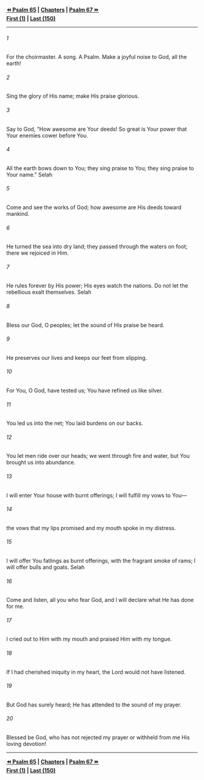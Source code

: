   
**[⏪ Psalm 65](./Psalm%2065.md) | [Chapters](./_index.md) | [Psalm 67 ⏩](./Psalm%2067.md)**  
**[First (1)](./Psalm%201.md) | [Last (150)](./Psalm%20150.md)**  
  
---  
  
###### 1  
For the choirmaster. A song. A Psalm. Make a joyful noise to God, all the earth!  
  
###### 2  
Sing the glory of His name; make His praise glorious.  
  
###### 3  
Say to God, “How awesome are Your deeds! So great is Your power that Your enemies cower before You.  
  
###### 4  
All the earth bows down to You; they sing praise to You; they sing praise to Your name.” Selah  
  
###### 5  
Come and see the works of God; how awesome are His deeds toward mankind.  
  
###### 6  
He turned the sea into dry land; they passed through the waters on foot; there we rejoiced in Him.  
  
###### 7  
He rules forever by His power; His eyes watch the nations. Do not let the rebellious exalt themselves. Selah  
  
###### 8  
Bless our God, O peoples; let the sound of His praise be heard.  
  
###### 9  
He preserves our lives and keeps our feet from slipping.  
  
###### 10  
For You, O God, have tested us; You have refined us like silver.  
  
###### 11  
You led us into the net; You laid burdens on our backs.  
  
###### 12  
You let men ride over our heads; we went through fire and water, but You brought us into abundance.  
  
###### 13  
I will enter Your house with burnt offerings; I will fulfill my vows to You—  
  
###### 14  
the vows that my lips promised and my mouth spoke in my distress.  
  
###### 15  
I will offer You fatlings as burnt offerings, with the fragrant smoke of rams; I will offer bulls and goats. Selah  
  
###### 16  
Come and listen, all you who fear God, and I will declare what He has done for me.  
  
###### 17  
I cried out to Him with my mouth and praised Him with my tongue.  
  
###### 18  
If I had cherished iniquity in my heart, the Lord would not have listened.  
  
###### 19  
But God has surely heard; He has attended to the sound of my prayer.  
  
###### 20  
Blessed be God, who has not rejected my prayer or withheld from me His loving devotion!  
  
  
---  
  
**[⏪ Psalm 65](./Psalm%2065.md) | [Chapters](./_index.md) | [Psalm 67 ⏩](./Psalm%2067.md)**  
**[First (1)](./Psalm%201.md) | [Last (150)](./Psalm%20150.md)**  
  
